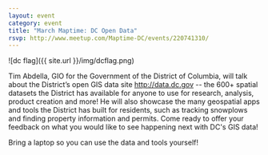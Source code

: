 ```yaml
---
layout: event
category: event
title: "March Maptime: DC Open Data"
rsvp: http://www.meetup.com/Maptime-DC/events/220741310/
---
```


![dc flag]({{ site.url }}/img/dcflag.png)

Tim Abdella, GIO for the Government of the District of Columbia, will talk about the District’s open GIS data site http://data.dc.gov -- the 600+ spatial datasets the District has available for anyone to use for research, analysis, product creation and more! He will also showcase the many geospatial apps and tools the District has built for residents, such as tracking snowplows and finding property information and permits. Come ready to offer your feedback on what you would like to see happening next with DC's GIS data!

Bring a laptop so you can use the data and tools yourself!
